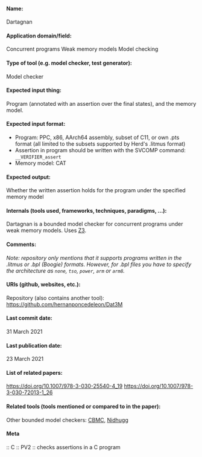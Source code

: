 #### Name:
Dartagnan

#### Application domain/field:
Concurrent programs
Weak memory models
Model checking

#### Type of tool (e.g. model checker, test generator):
Model checker

#### Expected input thing:
Program (annotated with an assertion over the final states), and the memory model.

#### Expected input format:
- Program: PPC, x86, AArch64 assembly, subset of C11, or own .pts format (all limited to the subsets supported by Herd's .litmus format)
- Assertion in program should be written with the SVCOMP command: `__VERIFIER_assert`
- Memory model: CAT

#### Expected output:
Whether the written assertion holds for the program under the specified memory model

#### Internals (tools used, frameworks, techniques, paradigms, ...):
Dartagnan is a bounded model checker for concurrent programs under weak memory models.
Uses [Z3](../Solvers/SMT/Z3.md).

#### Comments:
*Note: repository only mentions that it supports programs written in the .litmus or .bpl (Boogie) formats. However, for .bpl files you have to specify the architecture as `none`, `tso`, `power`, `arm` or `arm8`.*

#### URIs (github, websites, etc.):
Repository (also contains another tool): https://github.com/hernanponcedeleon/Dat3M

#### Last commit date:
31 March 2021

#### Last publication date:
23 March 2021

#### List of related papers:
https://doi.org/10.1007/978-3-030-25540-4_19
https://doi.org/10.1007/978-3-030-72013-1_26

#### Related tools (tools mentioned or compared to in the paper):
Other bounded model checkers: [CBMC](CBMC.md), [Nidhugg](../Nidhugg.md)

#### Meta
:: C
:: PV2           :: checks assertions in a C program